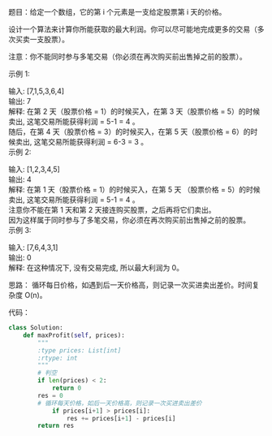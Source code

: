 题目：给定一个数组，它的第 i 个元素是一支给定股票第 i 天的价格。

设计一个算法来计算你所能获取的最大利润。你可以尽可能地完成更多的交易（多次买卖一支股票）。

注意：你不能同时参与多笔交易（你必须在再次购买前出售掉之前的股票）。

示例 1:

输入: [7,1,5,3,6,4]  
输出: 7  
解释: 在第 2 天（股票价格 = 1）的时候买入，在第 3 天（股票价格 = 5）的时候卖出, 这笔交易所能获得利润 = 5-1 = 4 。  
     随后，在第 4 天（股票价格 = 3）的时候买入，在第 5 天（股票价格 = 6）的时候卖出, 这笔交易所能获得利润 = 6-3 = 3 。  
示例 2:

输入: [1,2,3,4,5]  
输出: 4  
解释: 在第 1 天（股票价格 = 1）的时候买入，在第 5 天 （股票价格 = 5）的时候卖出, 这笔交易所能获得利润 = 5-1 = 4 。  
     注意你不能在第 1 天和第 2 天接连购买股票，之后再将它们卖出。  
     因为这样属于同时参与了多笔交易，你必须在再次购买前出售掉之前的股票。  
示例 3:

输入: [7,6,4,3,1]  
输出: 0  
解释: 在这种情况下, 没有交易完成, 所以最大利润为 0。  

思路：
循环每日价格，如遇到后一天价格高，则记录一次买进卖出差价。时间复杂度 O(n)。

代码：
```py
class Solution:
    def maxProfit(self, prices):
        """
        :type prices: List[int]
        :rtype: int
        """
        # 判空
        if len(prices) < 2:
            return 0
        res = 0
        # 循环每天价格，如后一天价格高，则记录一次买进卖出差价
            if prices[i+1] > prices[i]:
                res += prices[i+1] - prices[i]
        return res
```
